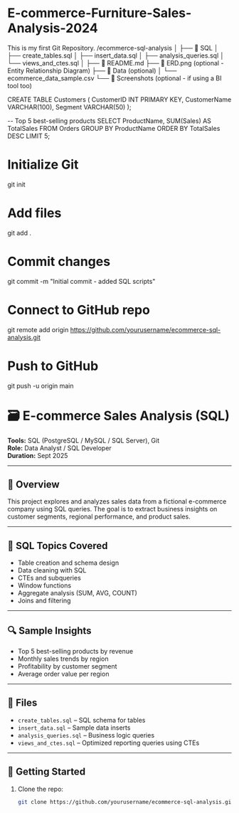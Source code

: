 # E-commerce-Furniture-Sales-Analysis-2024
This is my first Git Repository.
/ecommerce-sql-analysis
│
├── 📂 SQL
│   ├── create_tables.sql
│   ├── insert_data.sql
│   ├── analysis_queries.sql
│   └── views_and_ctes.sql
│
├── 📜 README.md
├── 📄 ERD.png  (optional - Entity Relationship Diagram)
├── 📁 Data (optional)
│   └── ecommerce_data_sample.csv
└── 📁 Screenshots (optional - if using a BI tool too)



CREATE TABLE Customers (
    CustomerID INT PRIMARY KEY,
    CustomerName VARCHAR(100),
    Segment VARCHAR(50)
);



-- Top 5 best-selling products
SELECT ProductName, SUM(Sales) AS TotalSales
FROM Orders
GROUP BY ProductName
ORDER BY TotalSales DESC
LIMIT 5;






# Initialize Git
git init

# Add files
git add .

# Commit changes
git commit -m "Initial commit - added SQL scripts"

# Connect to GitHub repo
git remote add origin https://github.com/yourusername/ecommerce-sql-analysis.git

# Push to GitHub
git push -u origin main







# 🗃️ E-commerce Sales Analysis (SQL)

**Tools:** SQL (PostgreSQL / MySQL / SQL Server), Git  
**Role:** Data Analyst / SQL Developer  
**Duration:** Sept 2025

---

## 📌 Overview
This project explores and analyzes sales data from a fictional e-commerce company using SQL queries. The goal is to extract business insights on customer segments, regional performance, and product sales.

---

## 🔧 SQL Topics Covered
- Table creation and schema design
- Data cleaning with SQL
- CTEs and subqueries
- Window functions
- Aggregate analysis (SUM, AVG, COUNT)
- Joins and filtering

---

## 🔍 Sample Insights
- Top 5 best-selling products by revenue
- Monthly sales trends by region
- Profitability by customer segment
- Average order value per region

---

## 📁 Files
- `create_tables.sql` – SQL schema for tables
- `insert_data.sql` – Sample data inserts
- `analysis_queries.sql` – Business logic queries
- `views_and_ctes.sql` – Optimized reporting queries using CTEs

---

## 🚀 Getting Started
1. Clone the repo:
   ```bash
   git clone https://github.com/yourusername/ecommerce-sql-analysis.git



